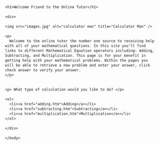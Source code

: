 <!DOCTYPE html PUBLIC "-//W3C//DTD XHTML 1.0 Strict//EN" "http://www.w3.org/TR/xhtml1/DTD/xhtml1-strict.dtd">  
<html xmlns="http://www.w3.org/1999/xhtml"xml:lang="en" lang="en">

  <head>
    <title> Online Tutor </title>
    <meta http-equiv="content-type" content="text/html; charset=ISO-8859-5"/>
    <link href="styleHW15c.css" rel="stylesheet" type="text/css" />
    <script type="text/javascript" src="calculator.js"></script>  
  </head>
    <body>	                                               
	
	<h1>Welcome Friend to the Online Tutor</h1>
	
	<div>  

	<img src="images.jpg" alt="calculator man" title="Calculator Man" />

	<p>
	  Welcome to the online tutor the number one source to receiving help with all of your mathematical questions. In this site you'll find links to different Mathematical Equation operators including: Adding, Subtracting, and Multiplication. This page is for your benefit in getting help with your mathematical problems. Within the pages you will be able to retrieve a new problem and enter your answer, click check answer to verify your answer.
	</p>


	<p> What type of calculation would you like to do? </p>
	
	<ol>
	  <li><a href="adding.htm">Adding</a></li>
	  <li><a href="subtracting.htm">Subtracting</a></li>
	  <li><a href="multiplication.htm">Multiplication</a></li>
	</ol>

	</div>

    </body>
</html>
